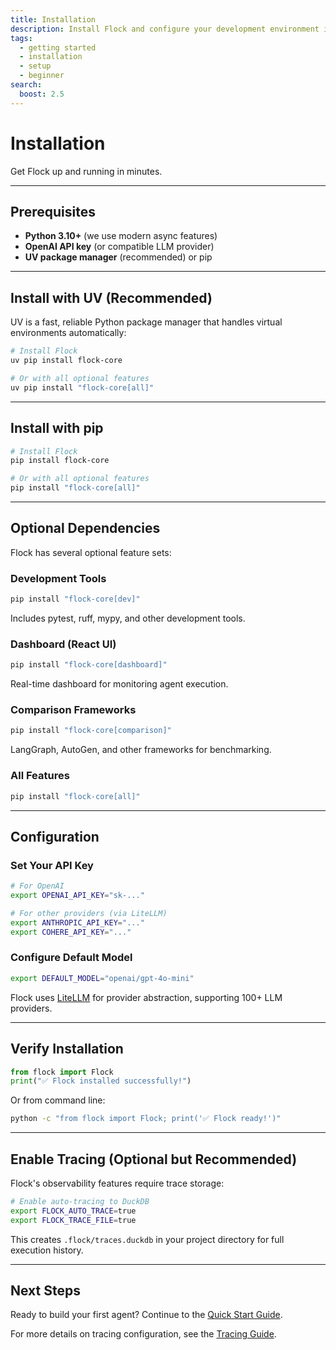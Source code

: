 ```yaml
---
title: Installation
description: Install Flock and configure your development environment in minutes
tags:
  - getting started
  - installation
  - setup
  - beginner
search:
  boost: 2.5
---
```


# Installation

Get Flock up and running in minutes.

---

## Prerequisites

- **Python 3.10+** (we use modern async features)
- **OpenAI API key** (or compatible LLM provider)
- **UV package manager** (recommended) or pip

---

## Install with UV (Recommended)

UV is a fast, reliable Python package manager that handles virtual environments automatically:

```bash
# Install Flock
uv pip install flock-core

# Or with all optional features
uv pip install "flock-core[all]"
```

---

## Install with pip

```bash
# Install Flock
pip install flock-core

# Or with all optional features
pip install "flock-core[all]"
```

---

## Optional Dependencies

Flock has several optional feature sets:

### Development Tools
```bash
pip install "flock-core[dev]"
```
Includes pytest, ruff, mypy, and other development tools.

### Dashboard (React UI)
```bash
pip install "flock-core[dashboard]"
```
Real-time dashboard for monitoring agent execution.

### Comparison Frameworks
```bash
pip install "flock-core[comparison]"
```
LangGraph, AutoGen, and other frameworks for benchmarking.

### All Features
```bash
pip install "flock-core[all]"
```

---

## Configuration

### Set Your API Key

```bash
# For OpenAI
export OPENAI_API_KEY="sk-..."

# For other providers (via LiteLLM)
export ANTHROPIC_API_KEY="..."
export COHERE_API_KEY="..."
```

### Configure Default Model

```bash
export DEFAULT_MODEL="openai/gpt-4o-mini"
```

Flock uses [LiteLLM](https://docs.litellm.ai/docs/) for provider abstraction, supporting 100+ LLM providers.

---

## Verify Installation

```python
from flock import Flock
print("✅ Flock installed successfully!")
```

Or from command line:

```bash
python -c "from flock import Flock; print('✅ Flock ready!')"
```

---

## Enable Tracing (Optional but Recommended)

Flock's observability features require trace storage:

```bash
# Enable auto-tracing to DuckDB
export FLOCK_AUTO_TRACE=true
export FLOCK_TRACE_FILE=true
```

This creates `.flock/traces.duckdb` in your project directory for full execution history.

---

## Next Steps

Ready to build your first agent? Continue to the [Quick Start Guide](quick-start.md).

For more details on tracing configuration, see the [Tracing Guide](../guides/tracing/tracing-quickstart.md).
